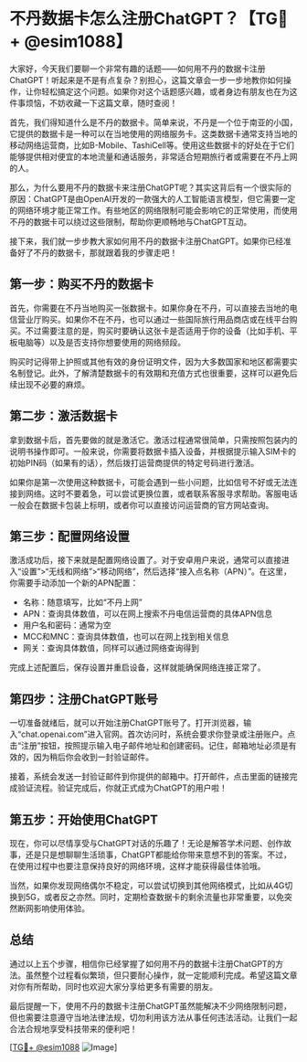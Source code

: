 # 不丹数据卡怎么注册ChatGPT？【TG💪+ @esim1088】

大家好，今天我们要聊一个非常有趣的话题——如何用不丹的数据卡注册ChatGPT！听起来是不是有点复杂？别担心，这篇文章会一步一步地教你如何操作，让你轻松搞定这个问题。如果你对这个话题感兴趣，或者身边有朋友也在为这件事烦恼，不妨收藏一下这篇文章，随时查阅！

首先，我们得知道什么是不丹的数据卡。简单来说，不丹是一个位于南亚的小国，它提供的数据卡是一种可以在当地使用的网络服务卡。这类数据卡通常支持当地的移动网络运营商，比如B-Mobile、TashiCell等。使用这些数据卡的好处在于它们能够提供相对便宜的本地流量和通话服务，非常适合短期旅行者或需要在不丹上网的人。

那么，为什么要用不丹的数据卡来注册ChatGPT呢？其实这背后有一个很实际的原因：ChatGPT是由OpenAI开发的一款强大的人工智能语言模型，但它需要一定的网络环境才能正常工作。有些地区的网络限制可能会影响它的正常使用，而使用不丹的数据卡可以绕过这些限制，帮助你更顺畅地与ChatGPT互动。

接下来，我们就一步步教大家如何用不丹的数据卡注册ChatGPT。如果你已经准备好了不丹的数据卡，那就跟着我的步骤走吧！

## 第一步：购买不丹的数据卡

首先，你需要在不丹当地购买一张数据卡。如果你身在不丹，可以直接去当地的电信营业厅购买。如果你不在不丹，也可以通过一些国际旅行用品商店或在线平台购买。不过需要注意的是，购买时要确认这张卡是否适用于你的设备（比如手机、平板电脑等）以及是否支持你想要使用的网络频段。

购买时记得带上护照或其他有效的身份证明文件，因为大多数国家和地区都需要实名制登记。此外，了解清楚数据卡的有效期和充值方式也很重要，这样可以避免后续出现不必要的麻烦。

## 第二步：激活数据卡

拿到数据卡后，首先要做的就是激活它。激活过程通常很简单，只需按照包装内的说明书操作即可。一般来说，你需要将数据卡插入设备，并根据提示输入SIM卡的初始PIN码（如果有的话），然后拨打运营商提供的特定号码进行激活。

如果你是第一次使用这种数据卡，可能会遇到一些小问题，比如信号不好或无法连接到网络。这时不要着急，可以尝试更换位置，或者联系客服寻求帮助。客服电话一般会在数据卡包装上标明，或者你可以直接访问运营商的官方网站查询。

## 第三步：配置网络设置

激活成功后，接下来就是配置网络设置了。对于安卓用户来说，通常可以直接进入“设置”>“无线和网络”>“移动网络”，然后选择“接入点名称（APN）”。在这里，你需要手动添加一个新的APN配置：

- 名称：随意填写，比如“不丹上网”
- APN：查询具体数值，可以在网上搜索不丹电信运营商的具体APN信息
- 用户名和密码：通常为空
- MCC和MNC：查询具体数值，也可以在网上找到相关信息
- 网关：查询具体数值，同样可以通过网络查询得到

完成上述配置后，保存设置并重启设备，这样就能确保网络连接正常了。

## 第四步：注册ChatGPT账号

一切准备就绪后，就可以开始注册ChatGPT账号了。打开浏览器，输入“chat.openai.com”进入官网。首次访问时，系统会要求你登录或注册账户。点击“注册”按钮，按照提示输入电子邮件地址和创建密码。记住，邮箱地址必须是有效的，因为稍后你会收到一封验证邮件。

接着，系统会发送一封验证邮件到你提供的邮箱中。打开邮件，点击里面的链接完成验证流程。验证完成后，你就正式成为ChatGPT的用户啦！

## 第五步：开始使用ChatGPT

现在，你可以尽情享受与ChatGPT对话的乐趣了！无论是解答学术问题、创作故事，还是只是想聊聊生活琐事，ChatGPT都能给你带来意想不到的答案。不过，在使用过程中也要注意保持良好的网络环境，这样才能获得最佳体验哦。

当然，如果你发现网络偶尔不稳定，可以尝试切换到其他网络模式，比如从4G切换到5G，或者反之亦然。同时，定期检查数据卡的剩余流量也非常重要，以免突然断网影响使用体验。

## 总结

通过以上五个步骤，相信你已经掌握了如何用不丹的数据卡注册ChatGPT的方法。虽然整个过程看似繁琐，但只要耐心操作，就一定能顺利完成。希望这篇文章对你有所帮助，同时也欢迎大家分享给更多有需要的朋友。

最后提醒一下，使用不丹的数据卡注册ChatGPT虽然能解决不少网络限制问题，但也需要注意遵守当地法律法规，切勿利用该方法从事任何违法活动。让我们一起合法合规地享受科技带来的便利吧！

[[TG💪+ @esim1088](https://t.me/s/esim1088) ![Image](https://i.postimg.cc/4NQfJmqS/Snipaste-2025-05-13-00-14-12.png)]